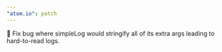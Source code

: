 ```yaml
---
"atom.io": patch
---
```


🐛 Fix bug where simpleLog would stringify all of its extra args leading to hard-to-read logs.
